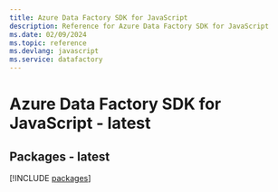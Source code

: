 ```yaml
---
title: Azure Data Factory SDK for JavaScript
description: Reference for Azure Data Factory SDK for JavaScript
ms.date: 02/09/2024
ms.topic: reference
ms.devlang: javascript
ms.service: datafactory
---
```

# Azure Data Factory SDK for JavaScript - latest
## Packages - latest
[!INCLUDE [packages](data-factory-index.md)]